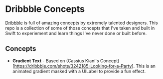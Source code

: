 # Dribbble Concepts

[Dribbble](http://dribbble.com) is full of amazing concepts by extremely talented designers. This repo is a collection of some of those concepts that I've taken and built in Swift to experiement and learn things I've never done or built before.

## Concepts

- **Gradient Text** - Based on (Cassius Kiani's Concept)[https://dribbble.com/shots/3242185-Looking-for-a-Party]. This is an animated gradient masked with a UILabel to provide a fun effect.